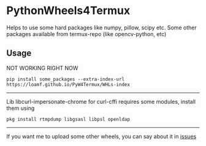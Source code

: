 # PythonWheels4Termux
Helps to use some hard packages like numpy, pillow, scipy etc. ​Some other packages available from termux-repo (like opencv-python, etc)

## Usage
NOT WORKING RIGHT NOW
```
pip install some_packages --extra-index-url https://loamf.github.io/PyW4Termux/WHLs-index
```
________________________________________

Lib libcurl-impersonate-chrome for curl-cffi requires some modules, install them using
```
pkg install rtmpdump libgsasl libpsl openldap
```

________________________________________

If you want me to upload some other wheels, you can say about it in [issues](https://github.com/Loamf/PyW4Termux/issues)


